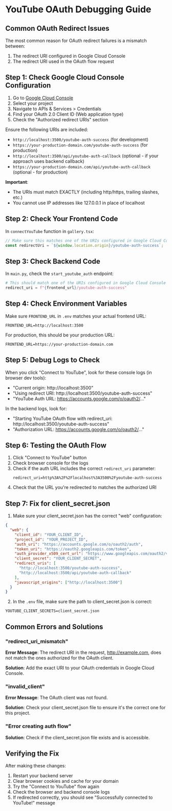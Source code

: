 # YouTube OAuth Debugging Guide

## Common OAuth Redirect Issues

The most common reason for OAuth redirect failures is a mismatch between:

1. The redirect URI configured in Google Cloud Console
2. The redirect URI used in the OAuth flow request

## Step 1: Check Google Cloud Console Configuration

1. Go to [Google Cloud Console](https://console.cloud.google.com/)
2. Select your project
3. Navigate to APIs & Services > Credentials
4. Find your OAuth 2.0 Client ID (Web application type)
5. Check the "Authorized redirect URIs" section

Ensure the following URIs are included:

- `http://localhost:3500/youtube-auth-success` (for development)
- `https://your-production-domain.com/youtube-auth-success` (for production)
- `http://localhost:3500/api/youtube-auth-callback` (optional - if your approach uses backend callback)
- `https://your-production-domain.com/api/youtube-auth-callback` (optional - for production)

**Important**:

- The URIs must match EXACTLY (including http/https, trailing slashes, etc.)
- You cannot use IP addresses like 127.0.0.1 in place of localhost

## Step 2: Check Your Frontend Code

In `connectYouTube` function in `gallery.tsx`:

```typescript
// Make sure this matches one of the URIs configured in Google Cloud Console
const redirectUri = `${window.location.origin}/youtube-auth-success`;
```

## Step 3: Check Backend Code

In `main.py`, check the `start_youtube_auth` endpoint:

```python
# This should match one of the URIs configured in Google Cloud Console
redirect_uri = f"{frontend_url}/youtube-auth-success"
```

## Step 4: Check Environment Variables

Make sure `FRONTEND_URL` in `.env` matches your actual frontend URL:

```
FRONTEND_URL=http://localhost:3500
```

For production, this should be your production URL:

```
FRONTEND_URL=https://your-production-domain.com
```

## Step 5: Debug Logs to Check

When you click "Connect to YouTube", look for these console logs (in browser dev tools):

- "Current origin: http://localhost:3500"
- "Using redirect URI: http://localhost:3500/youtube-auth-success"
- "YouTube Auth URL: https://accounts.google.com/o/oauth2/..."

In the backend logs, look for:

- "Starting YouTube OAuth flow with redirect_uri: http://localhost:3500/youtube-auth-success"
- "Authorization URL: https://accounts.google.com/o/oauth2/..."

## Step 6: Testing the OAuth Flow

1. Click "Connect to YouTube" button
2. Check browser console for the logs
3. Check if the auth URL includes the correct `redirect_uri` parameter:
   ```
   redirect_uri=http%3A%2F%2Flocalhost%3A3500%2Fyoutube-auth-success
   ```
4. Check that the URL you're redirected to matches the authorized URI

## Step 7: Fix for client_secret.json

1. Make sure your client_secret.json has the correct "web" configuration:

```json
{
  "web": {
    "client_id": "YOUR_CLIENT_ID",
    "project_id": "YOUR_PROJECT_ID",
    "auth_uri": "https://accounts.google.com/o/oauth2/auth",
    "token_uri": "https://oauth2.googleapis.com/token",
    "auth_provider_x509_cert_url": "https://www.googleapis.com/oauth2/v1/certs",
    "client_secret": "YOUR_CLIENT_SECRET",
    "redirect_uris": [
      "http://localhost:3500/youtube-auth-success",
      "http://localhost:3500/api/youtube-auth-callback"
    ],
    "javascript_origins": ["http://localhost:3500"]
  }
}
```

2. In the `.env` file, make sure the path to client_secret.json is correct:

```
YOUTUBE_CLIENT_SECRETS=client_secret.json
```

## Common Errors and Solutions

### "redirect_uri_mismatch"

**Error Message**: The redirect URI in the request, http://example.com, does not match the ones authorized for the OAuth client.

**Solution**: Add the exact URI to your OAuth credentials in Google Cloud Console.

### "invalid_client"

**Error Message**: The OAuth client was not found.

**Solution**: Check your client_secret.json file to ensure it's the correct one for this project.

### "Error creating auth flow"

**Solution**: Check if the client_secret.json file exists and is accessible.

## Verifying the Fix

After making these changes:

1. Restart your backend server
2. Clear browser cookies and cache for your domain
3. Try the "Connect to YouTube" flow again
4. Check the browser and backend console logs
5. If redirected correctly, you should see "Successfully connected to YouTube!" message
